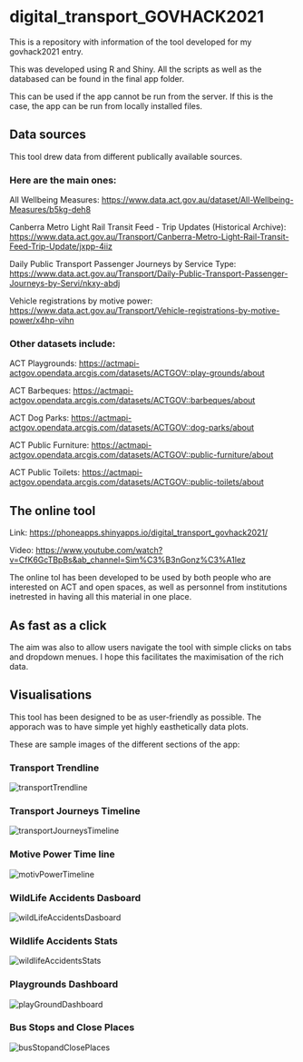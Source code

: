 # digital_transport_GOVHACK2021
This is a repository with information of the tool developed for my govhack2021 entry.

This was developed using R and Shiny. All the scripts as well as the databased can be found in the final app folder.

This can be used if the app cannot be run from the server. If this is the case, the app can be run from locally installed files.

## Data sources
This tool drew data from different publically available sources. 

### Here are the main ones:

All Wellbeing Measures: https://www.data.act.gov.au/dataset/All-Wellbeing-Measures/b5kg-deh8

Canberra Metro Light Rail Transit Feed - Trip Updates (Historical Archive): https://www.data.act.gov.au/Transport/Canberra-Metro-Light-Rail-Transit-Feed-Trip-Update/jxpp-4iiz

Daily Public Transport Passenger Journeys by Service Type: https://www.data.act.gov.au/Transport/Daily-Public-Transport-Passenger-Journeys-by-Servi/nkxy-abdj

Vehicle registrations by motive power: https://www.data.act.gov.au/Transport/Vehicle-registrations-by-motive-power/x4hp-vihn

### Other datasets include:

ACT Playgrounds: https://actmapi-actgov.opendata.arcgis.com/datasets/ACTGOV::play-grounds/about

ACT Barbeques: https://actmapi-actgov.opendata.arcgis.com/datasets/ACTGOV::barbeques/about

ACT Dog Parks: https://actmapi-actgov.opendata.arcgis.com/datasets/ACTGOV::dog-parks/about

ACT Public Furniture: https://actmapi-actgov.opendata.arcgis.com/datasets/ACTGOV::public-furniture/about

ACT Public Toilets: https://actmapi-actgov.opendata.arcgis.com/datasets/ACTGOV::public-toilets/about

## The online tool

Link: https://phoneapps.shinyapps.io/digital_transport_govhack2021/

Video: https://www.youtube.com/watch?v=CfK6GcTBpBs&ab_channel=Sim%C3%B3nGonz%C3%A1lez

The online tol has been developed to be used by both people who are interested on ACT and open spaces, as well as personnel from institutions inetrested in having all this material in one place.

## As fast as a click
The aim was also to allow users navigate the tool with simple clicks on tabs and dropdown menues. I hope this facilitates the maximisation of the rich data.

## Visualisations
This tool has been designed to be as user-friendly as possible. The apporach was to have simple yet highly easthetically data plots.

These are sample images of the different sections of the app:

### Transport Trendline
![transportTrendline](./sectionsImages/transportTrendline.png)

### Transport Journeys Timeline
![transportJourneysTimeline](./sectionsImages/transportJourneysTimeline.png)

### Motive Power Time line
![motivPowerTimeline](./sectionsImages/motivPowerTimeline.png)

### WildLife Accidents Dasboard
![wildLifeAccidentsDasboard](./sectionsImages/wildLifeAccidentsDasboard.png)

### Wildlife Accidents Stats
![wildlifeAccidentsStats](./sectionsImages/wildlifeAccidentsStats.png)

### Playgrounds Dashboard
![playGroundDashboard](./sectionsImages/playGroundDashboard.png)

### Bus Stops and Close Places
![busStopandClosePlaces](./sectionsImages/busStopandClosePlaces.png)
